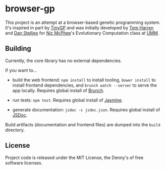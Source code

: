 browser-gp
==

This project is an attempt at a browser-based genetic programming system. It's
inspired in part by [TinyGP][tinygp] and was initially developed by
[Tom Harren][tom] and [Dan Stelljes][dan] for [Nic McPhee][nic]'s Evolutionary
Computation class at [UMM][mo-sweet-mo].

Building
--

Currently, the core library has no external dependencies.

If you want to...

*   build the web frontend: `npm install` to install tooling, `bower install`
    to install frontend dependencies, and `brunch watch --server` to serve the
    app locally. Requires global install of [Brunch][brunch].

*   run tests: `npm test`. Requires global install of [Jasmine][jasmine].

*   generate documentation: `jsdoc -c jsdoc.json`.
    Requires global install of [JSDoc][jsdoc].

Build artifacts (documentation and frontend files) are dumped into the `build`
directory.

License
--

Project code is released under the MIT License, the Denny's of free software
licenses.

[brunch]: http://brunch.io/
[dan]: https://github.com/dstelljes
[jasmine]: https://jasmine.github.io/
[jsdoc]: http://usejsdoc.org/
[mo-sweet-mo]: http://morris.umn.edu/
[nic]: http://facultypages.morris.umn.edu/~mcphee/
[tinygp]: http://cswww.essex.ac.uk/staff/rpoli/TinyGP/
[tom]: https://github.com/harre096

